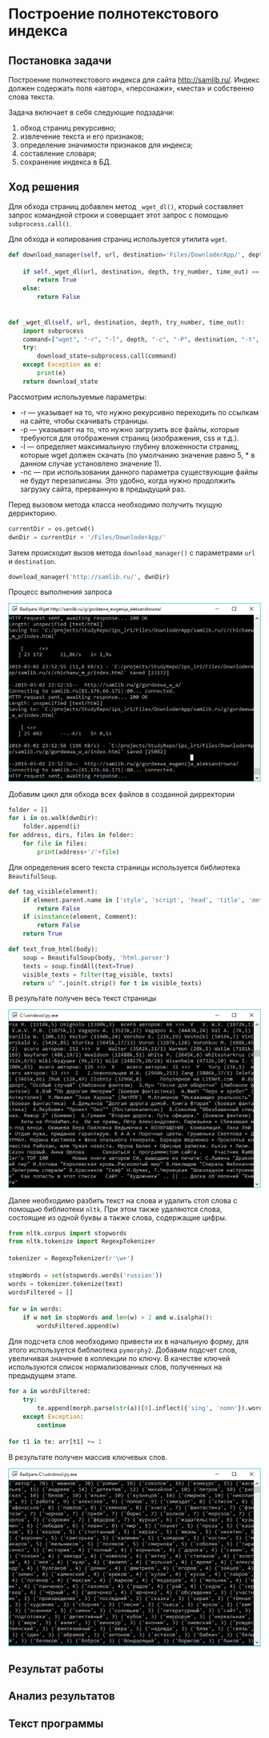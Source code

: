 # Построение полнотекстового индекса

## Постановка задачи

Построение полнотекстового индекса для сайта http://samlib.ru/.
Индекс должен содержать поля «автор», «персонажи», «места» и собственно слова текста.

Задача включает в себя следующие подзадачи:
1.	обход страниц рекурсивно;
2.	извлечение текста и его признаков;
3.	определение значимости признаков для индекса;
4.	составление словаря;
5.	сохранение индекса в БД.

## Ход решения

Для обхода страниц добавлен метод `_wget_dl()`, кторый составляет запрос командной строки и соверщает этот запрос с помощью `subprocess.call()`.

Для обхода и копирования страниц используется утилита `wget`.

```python
def download_manager(self, url, destination='Files/DownloderApp/', depth="1", try_number="10", time_out="60"):

    if self._wget_dl(url, destination, depth, try_number, time_out) == 0:
        return True
    else:
        return False


def _wget_dl(self, url, destination, depth, try_number, time_out):
    import subprocess
    command=["wget", "-r", "-l", depth, "-c", "-P", destination, "-t", try_number, "-T", time_out , url]
    try:
        download_state=subprocess.call(command)
    except Exception as e:
        print(e)
    return download_state
```

Рассмотрим используемые параметры:
* -r	—	указывает на то, что нужно рекурсивно переходить по ссылкам на сайте, чтобы скачивать страницы.
* -p	—	указывает на то, что нужно загрузить все файлы, которые требуются для отображения страниц (изображения, css и т.д.).
* -l	—	определяет максимальную глубину вложенности страниц, которые wget должен скачать (по умолчанию значение равно 5, * в данном случае установлено значение 1).
* -nc	—	при использовании данного параметра существующие файлы не будут перезаписаны. Это удобно, когда нужно продолжить загрузку сайта, прерванную в предыдущий раз.

Перед вызовом метода класса необходимо получить ткущую деррикторию.

```python
currentDir = os.getcwd()
dwnDir = currentDir + '/Files/DownloderApp/'
```

Затем происходит вызов метода `download_manager()` с параметрами `url` и `destination`.

```python
download_manager('http://samlib.ru/', dwnDir)
```

Процесс выполнения запроса

![](img/wgetProcess.png)

Добавим цикл для обхода всех файлов в созданной дирректории

```python
folder = []
for i in os.walk(dwnDir):
    folder.append(i)
for address, dirs, files in folder:
    for file in files:
        print(address+'/'+file)
```

Для определения всего текста страницы используется библиотека `BeautifulSoup`.

```python
def tag_visible(element):
    if element.parent.name in ['style', 'script', 'head', 'title', 'meta', '[document]']:
        return False
    if isinstance(element, Comment):
        return False
    return True
```

```python
def text_from_html(body):
    soup = BeautifulSoup(body, 'html.parser')
    texts = soup.findAll(text=True)
    visible_texts = filter(tag_visible, texts)
    return u" ".join(t.strip() for t in visible_texts)
```

В результате получен весь текст страницы

![](img/bs4res.png)

Далее необходимо разбить текст на слова и удалить стоп слова с помощью библиотеки `nltk`. При этом также удаляются слова, состоящие из одной буквы а также слова, содержащие цифры.

```python
from nltk.corpus import stopwords
from nltk.tokenize import RegexpTokenizer

tokenizer = RegexpTokenizer(r'\w+')

stopWords = set(stopwords.words('russian'))
words = tokenizer.tokenize(text)
wordsFiltered = []

for w in words:
    if w not in stopWords and len(w) > 2 and w.isalpha():
        wordsFiltered.append(w)
```

Для подсчета слов необходимо привести их в начальную форму, для этого используется библиотека `pymorphy2`.
Добавим подсчет слов, увеличивая значение в коллекции по ключу. В качестве ключей используются список нормализованных слов, полученных на предыдущем этапе.

```python
for a in wordsFiltered:
    try:
        te.append(morph.parse(str(a))[0].inflect({'sing', 'nomn'}).word)
    except Exception:
        continue

for t1 in te: arr[t1] += 1
```

В результате получен массив ключевых слов.

![](img/countwrd.png)

## Результат работы
## Анализ результатов
## Текст программы
